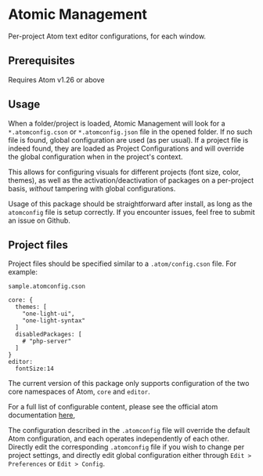 # Atomic Management
Per-project Atom text editor configurations, for each window.

## Prerequisites
Requires Atom v1.26 or above

## Usage
When a folder/project is loaded, Atomic Management will look for a `*.atomconfig.cson` or `*.atomconfig.json` file in the opened folder. If no such file is found, global configuration are used (as per usual). If a project file is indeed found, they are loaded as Project Configurations and will override the global configuration when in the project's context.

This allows for configuring visuals for different projects (font size, color, themes), as well as the activation/deactivation of packages on a per-project basis, *without* tampering with global configurations.

Usage of this package should be straightforward after install, as long as the `atomconfig` file is setup correctly. If you encounter issues, feel free to submit an issue on Github.

## Project files
Project files should be specified similar to a `.atom/config.cson` file. For example:

```
sample.atomconfig.cson

core: {
  themes: [
    "one-light-ui",
    "one-light-syntax"
  ]
  disabledPackages: [
    # "php-server"
  ]
}
editor:
  fontSize:14

```

The current version of this package only supports configuration of the two core namespaces of Atom, `core` and `editor`.

For a full list of configurable content, please see the official atom documentation [here](https://flight-manual.atom.io/using-atom/sections/basic-customization/#configuration-key-reference),

The configuration described in the `.atomconfig` file will override the default Atom configuration, and each operates independently of each other. Directly edit the corresponding `.atomconfig` file if you wish to change per project settings, and directly edit global configuration either through `Edit > Preferences` or `Edit > Config`.
